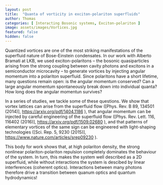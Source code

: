 ```yaml
---
layout: post
title:  "Quanta of vorticity in exciton-polariton superfluids"
author: Thomas
categories: [ Interacting Bosonic systems, Exciton-polariton ]
image: assets/images/Vortices.jpg
featured: false
hidden: false
---
```


Quantized vortices are one of the most striking manifestations of the superfluid nature of Bose-Einstein condensates.
In our work with Alberto Bramati at LKB, we used exciton-polaritons – the bosonic quasiparticles arising from the strong coupling between cavity photons and excitons in a semiconductor microcavity – to generate vortices by injecting angular momentum into a polariton superfluid.
Since polaritons have a short lifetime, many questions remain open: is the angular momentum conserved? Can a large angular momentum spontaneously break down into individual quanta?
How long does the angular momentun survives?

In a series of studies, we tackle some of these questions. We show that vortex lattices can arise from the superfluid flow ([Phys. Rev. B 89, 134501 (2014)], https://arxiv.org/pdf/1404.1186 ), 
that angular momentum can be injected by careful engineering of the superfluid flow ([Phys. Rev. Lett. 116, 116402 (2016)], https://arxiv.org/pdf/1509.02680 ), 
and that patterns of elementary vortices of the same sign can be engineered with light-shaping technologies ([Sci. Rep. 5, 9230 (2015)], https://www.nature.com/articles/srep09230 ).

This body for work shows that, at high polariton density, the strong nonlinear polariton-polariton repulsion completely dominates the behaviour of the system. 
In turn, this makes the system well described as a 2D superfluid, while without interactions the system is descibed by linear interferences (coherent optics).
Interactions between many photons therefore drive a transition between quanum optics and quantum hydrodynamics!